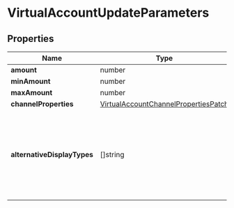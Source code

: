 # VirtualAccountUpdateParameters



## Properties

| Name | Type | Required | Description |
| ------------ | ------------- | ------------- | ------------- |
| **amount** | number |  |  |
**minAmount** | number |  |  |
**maxAmount** | number |  |  |
**channelProperties** | [VirtualAccountChannelPropertiesPatch](VirtualAccountChannelPropertiesPatch.md) |  |  |
**alternativeDisplayTypes** | []string |  | For payments in Vietnam only, alternative display requested for the virtual account |


